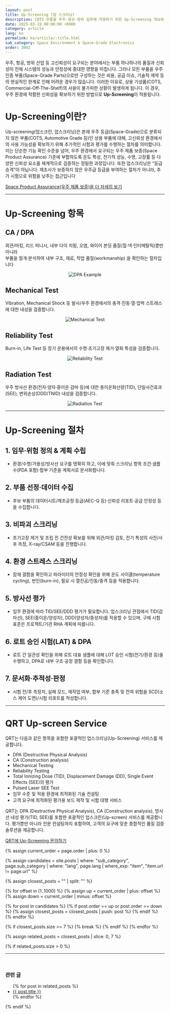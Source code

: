 ```yaml
---
layout: post
title: Up-Screening (업 스크리닝)
description: COTS 부품을 우주·항공·방위 임무에 적용하기 위한 Up-Screening 개요와 절차(DPA, 기계·신뢰성·방사선 시험), 계획 수립부터 LAT·문서화까지 한눈에 정리.
date: 2025-03-19 00:00:00 +0900
category: article
lang: ko
permalink: ko/article/:title.html
sub_category: Space Environment & Space-Grade Electronics
order: 3002
---
```

우주, 항공, 방위 산업 등 고신뢰성이 요구되는 분야에서는 부품 하나하나의 품질과 신뢰성이 전체 시스템의 성능과 안정성에 중대한 영향을 미칩니다. 그러나 모든 부품을 우주 인증 부품(Space-Grade Parts)으로만 구성하는 것은 비용, 공급 이슈, 기술적 제약 등의 현실적인 한계로 인해 어려운 경우가 많습니다.
이러한 이유로, 상용 기성품(COTS, Commercial-Off-The-Shelf)의 사용이 불가피한 상황이 발생하게 됩니다.
이 경우, 우주 환경에 적합한 신뢰성을 확보하기 위한 방법으로 **Up-Screening**이 적용됩니다.

# Up-Screening이란?
Up-screening(업스크린, 업스크리닝)은 본래 우주 등급(Space-Grade)으로 분류되지 않은 부품(COTS, Automotive Grade 등)인 상용 부품에 대해, 고신뢰성 환경에서의 사용 가능성을 확보하기 위해 추가적인 시험과 평가를 수행하는 절차를 의미합니다.<br>
이는 단순한 기능 확인 수준을 넘어, 우주 환경에서 요구되는 우주 제품 보증(Space Product Assurance) 기준에 부합하도록 온도 특성, 전기적 성능, 수명, 고장률 등 다양한 신뢰성 요소를 체계적으로 검증하는 정밀한 과정입니다. 
또한 업스크리닝은 “등급 승격”이 아닙니다. 제조사가 보증하지 않은 우주급 등급을 부여하는 절차가 아니라, 추가 시험으로 위험을 낮추는 접근입니다

  <div class="qrt-button-wrapper">
  <a class="qrt-button" href="/ko/article/8.-EEE.html">
    Space Product Assurance(우주 제품 보증)을 더 자세히 보기
  </a>
  </div>


<hr class="gray-hr">


# Up-Screening 항목

## CA / DPA
외관/마킹, 리드 피니시, 내부 다이 치핑, 오염, 와이어 본딩 품질(힐·넥·인터메탈릭)뿐만 아니라  
부품을 절개·분석하여 내부 구조, 재료, 작업 품질(workmanship) 을 확인하는 절차입니다  

<p align="center" class="upscreen-item">
  <img src="/assets/service/DPAsample.webp" alt="DPA Example">
</p>


## Mechanical Test
Vibration, Mechanical Shock 등 발사/우주 환경에서의 충격·진동·열·압력 스트레스에 대한 내성을 검증합니다.  

<p align="center" class="upscreen-item">
  <img src="/assets/service/torque.webp" alt="Mechanical Test">
</p>


## Reliability Test
Burn-in, Life Test 등 장기 운용에서의 수명·초기고장 제거·열화 특성을 검증합니다.  

<p align="center" class="upscreen-item">
  <img src="/assets/service/HTOL.webp" alt="Reliability Test">
</p>


## Radiation Test
우주 방사선 환경(전자·양자·중이온·감마 등)에 대한 총이온화선량(TID), 단일사건효과(SEE), 변위손상(DDD/TNID) 내성을 검증합니다.  

<p align="center" class="upscreen-item">
  <img src="/assets/service/QRT SEE Analysis System.webp" alt="Radiation Test">
</p>




<hr class="gray-hr">


# Up-Screening 절차

<div class="qrt-list">
  <h2>1. 임무·위험 정의 & 계획 수립</h2>
  <ul>
    <li>환경/수명/가용성/방사선 요구를 명확히 하고, 이에 맞춰 스크리닝 항목·조건·샘플 수(PDA 포함)·합부 기준을 계획서로 문서화합니다.</li>
  </ul>

  <h2>2. 부품 선정·데이터 수집</h2>
  <ul>
    <li>후보 부품의 데이터시트/제조공정·등급(AEC-Q 등)·신뢰성 리포트·공급 안정성 등을 수집합니다.</li>
  </ul>

  <h2>3. 비파괴 스크리닝</h2>
  <ul>
    <li>초기고장 제거 및 조립 전 건전성 확보를 위해 외관/마킹 검토, 전기 특성의 사전/사후 측정, X-ray/CSAM 등을 진행합니다.</li>
  </ul>

  <h2>4. 환경 스트레스 스크리닝</h2>
  <ul>
    <li>잠재 결함을 확인하고 파라미터의 안정성 확인을 위해 온도 사이클(temperature cycling), 번인(burn-in), 필요 시 열진공/진동/충격 등을 적용합니다.</li>
  </ul>

  <h2>5. 방사선 평가</h2>
  <ul>
    <li>임무 환경에 따라 TID/SEE/DDD 평가가 필요합니다. 업스크리닝 관점에서 TID(감마선), SEE(중이온/양성자), DDD(양성자/중성자)를 적용할 수 있으며, 구체 시험 표준은 프로젝트/기관 RHA 계획에 따릅니다.</li>
  </ul>

  <h2>6. 로트 승인 시험(LAT) & DPA</h2>
  <ul>
    <li>로트 간 일관성 확인을 위해 로트 대표 샘플에 대해 LOT 승인 시험(전기/환경 등)을 수행하고, DPA로 내부 구조·공정 결함 등을 확인합니다.</li>
  </ul>

  <h2>7. 문서화·추적성·판정</h2>
  <ul>
    <li>시험 전/후 측정치, 실패 모드, 재작업 여부, 합부 기준 충족 및 잔여 위험을 SCD(소스 제어 도면)/시험 리포트를 작성합니다.</li>
  </ul>
</div>


<hr class="gray-hr">


# QRT Up-screen Service
QRT는 다음과 같은 항목을 포함한 포괄적인 업스크리닝(Up-Screening) 서비스를 제공합니다.

<ul class="qrt-list">
  <li>DPA (Destructive Physical Analysis)</li>
  <li>CA (Construction analysis)</li>
  <li>Mechanical Testing</li>
  <li>Reliability Testing</li>
  <li>Total Ionizing Dose (TID), Displacement Damage (DD), Single Event Effects (SEE)의 평가</li>
  <li>Pulsed Laser SEE Test</li>
  <li>임무 수준 및 적용 환경에 최적화된 기술 컨설팅</li>
  <li>고객 요구에 최적화된 평가용 보드 제작 및 시험 대행 서비스</li>
</ul>

QRT는 DPA (Destructive Physical Analysis), CA (Construction analysis), 방사선 내성 평가(TID, SEE)를 포함한 포괄적인 업스크린(Up-screen) 서비스를 제공합니다.
평가뿐만 아니라 전문 컨설팅까지 포함하여, 고객의 요구에 맞춘 종합적인 품질 검증 솔루션을 제공합니다.

  <div class="qrt-button-wrapper">
  <a class="qrt-button" href="https://www.qrtkr.com/kr/customer/inquiry.php">
    QRT에 Up-Screening 문의하기
  </a>
  </div>










{% assign current_order = page.order | plus: 0 %}

{% assign candidates = site.posts 
  | where: "sub_category", page.sub_category 
  | where: "lang", page.lang 
  | where_exp: "item", "item.url != page.url" 
%}

{% assign closest_posts = "" | split: "" %}

{% for offset in (1..1000) %}
  {% assign up = current_order | plus: offset %}
  {% assign down = current_order | minus: offset %}

  {% for post in candidates %}
    {% if post.order == up or post.order == down %}
      {% assign closest_posts = closest_posts | push: post %}
    {% endif %}
  {% endfor %}

  {% if closest_posts.size >= 7 %}
    {% break %}
  {% endif %}
{% endfor %}

{% assign related_posts = closest_posts | slice: 0, 7 %}

{% if related_posts.size > 0 %}
  <hr>
  <br>
  <h3>관련 글</h3>
  <ul>
    {% for post in related_posts %}
      <li><a href="{{ post.url }}">{{ post.title }}</a></li>
    {% endfor %}
  </ul>
{% endif %}
